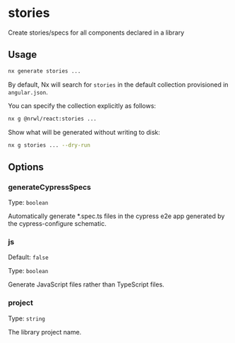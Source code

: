 # stories

Create stories/specs for all components declared in a library

## Usage

```bash
nx generate stories ...
```

By default, Nx will search for `stories` in the default collection provisioned in `angular.json`.

You can specify the collection explicitly as follows:

```bash
nx g @nrwl/react:stories ...
```

Show what will be generated without writing to disk:

```bash
nx g stories ... --dry-run
```

## Options

### generateCypressSpecs

Type: `boolean`

Automatically generate \*.spec.ts files in the cypress e2e app generated by the cypress-configure schematic.

### js

Default: `false`

Type: `boolean`

Generate JavaScript files rather than TypeScript files.

### project

Type: `string`

The library project name.
